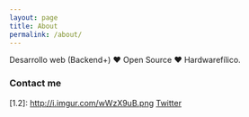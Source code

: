 ```yaml
---
layout: page
title: About
permalink: /about/
---
```


Desarrollo web (Backend+) ❤️ Open Source ❤️ Hardwarefílico.


### Contact me
[1.2]: http://i.imgur.com/wWzX9uB.png [Twitter](https://twitter.com/Charlybs_)

